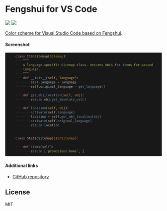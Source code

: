 # Fengshui for VS Code

<a href="https://github.com/osminogin/vscode-fengshui-theme/releases/tag/v0.0.1"><img src="https://img.shields.io/badge/Fengshui-v0.0.1-6B7366.svg?style=flat-square"/></a> <a href="https://code.visualstudio.com/updates/v1_12"><img src="https://img.shields.io/badge/VS_Code-v1.12+-373277.svg?style=flat-square"/>

Color scheme for Visual Studio Code based on [Fengshui](https://github.com/jobedom/fengshui).


#### Screenshot
![Preview](https://raw.githubusercontent.com/osminogin/vscode-fengshui-theme/master/screenshots/Fengshui-vscode.png)


#### Additional links
* [GitHub repository](https://github.com/osminogin/vscode-fengshui-theme/)


## License

MIT

